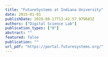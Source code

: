 ```yaml
---
title: "FutureSystems at Indiana University"
date: 2015-01-01
publishDate: 2019-08-17T13:42:57.979683Z
authors: ["Digital Science Lab"]
publication_types: ["0"]
abstract: ""
featured: false
publication: ""
url_pdf: "https://portal.futuresystems.org/"
---
```


